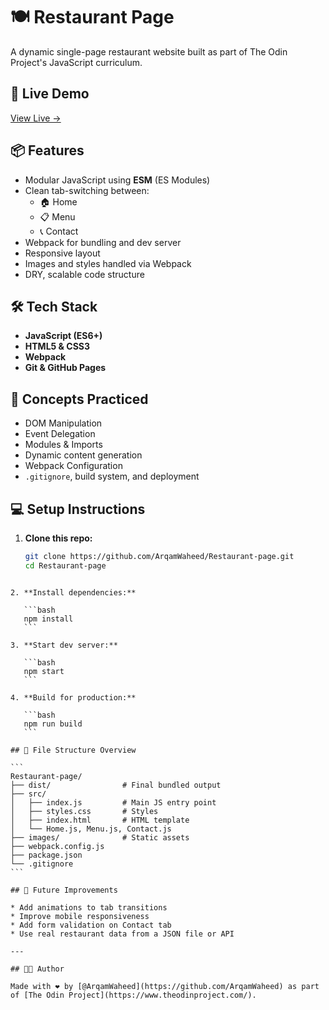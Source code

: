 

# 🍽️ Restaurant Page

A dynamic single-page restaurant website built as part of The Odin Project's JavaScript curriculum.

## 🚀 Live Demo

[View Live →](https://arqamwaheed.github.io/Restaurant-page/)

## 📦 Features

- Modular JavaScript using **ESM** (ES Modules)
- Clean tab-switching between:
  - 🏠 Home
  - 📋 Menu
  - 📞 Contact
- Webpack for bundling and dev server
- Responsive layout
- Images and styles handled via Webpack
- DRY, scalable code structure

## 🛠️ Tech Stack

- **JavaScript (ES6+)**
- **HTML5 & CSS3**
- **Webpack**
- **Git & GitHub Pages**

## 🧠 Concepts Practiced

- DOM Manipulation
- Event Delegation
- Modules & Imports
- Dynamic content generation
- Webpack Configuration
- `.gitignore`, build system, and deployment

## 💻 Setup Instructions

1. **Clone this repo:**
   ```bash
   git clone https://github.com/ArqamWaheed/Restaurant-page.git
   cd Restaurant-page
````

2. **Install dependencies:**

   ```bash
   npm install
   ```

3. **Start dev server:**

   ```bash
   npm start
   ```

4. **Build for production:**

   ```bash
   npm run build
   ```

## 📁 File Structure Overview

```
Restaurant-page/
├── dist/                # Final bundled output
├── src/
│   ├── index.js         # Main JS entry point
│   ├── styles.css       # Styles
│   ├── index.html       # HTML template
│   └── Home.js, Menu.js, Contact.js
├── images/              # Static assets
├── webpack.config.js
├── package.json
└── .gitignore
```

## 🧪 Future Improvements

* Add animations to tab transitions
* Improve mobile responsiveness
* Add form validation on Contact tab
* Use real restaurant data from a JSON file or API

---

## 🧑‍💻 Author

Made with ❤️ by [@ArqamWaheed](https://github.com/ArqamWaheed) as part of [The Odin Project](https://www.theodinproject.com/).


